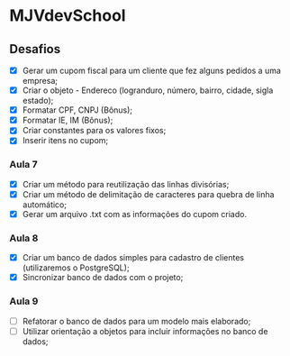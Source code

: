# MJVdevSchool

## Desafios

- [x] Gerar um cupom fiscal para um cliente que fez alguns pedidos a uma empresa;
- [x] Criar o objeto - Endereco (logranduro, número, bairro, cidade, sigla estado);
- [x] Formatar CPF, CNPJ (Bônus);
- [x] Formatar IE, IM (Bônus);
- [x] Criar constantes para os valores fixos;
- [x] Inserir itens no cupom;

### Aula 7

- [x] Criar um método para reutilização das linhas divisórias;
- [x] Criar um método de delimitação de caracteres para quebra de linha automático;
- [x] Gerar um arquivo .txt com as informações do cupom criado.

### Aula 8

- [x] Criar um banco de dados simples para cadastro de clientes (utilizaremos o PostgreSQL);
- [x] Sincronizar banco de dados com o projeto;

### Aula 9

- [ ] Refatorar o banco de dados para um modelo mais elaborado;
- [ ] Utilizar orientação a objetos para incluir informações no banco de dados;